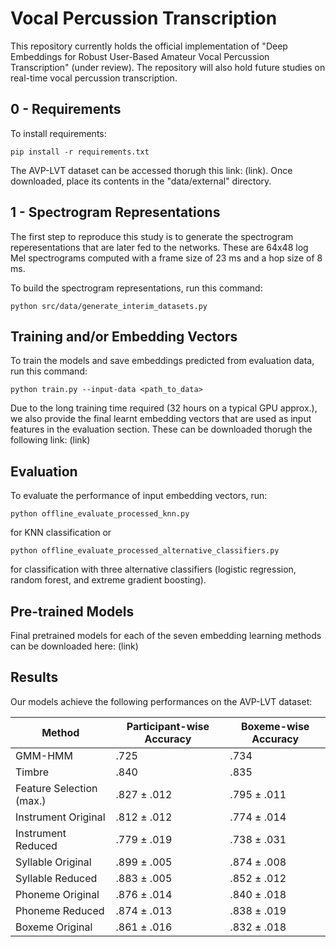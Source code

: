 # Vocal Percussion Transcription

This repository currently holds the official implementation of "Deep Embeddings for Robust User-Based Amateur Vocal Percussion Transcription" (under review). The repository will also hold future studies on real-time vocal percussion transcription.

## 0 - Requirements

To install requirements:

```setup
pip install -r requirements.txt
```

The AVP-LVT dataset can be accessed thorugh this link: (link). Once downloaded, place its contents in the "data/external" directory.

## 1 - Spectrogram Representations

The first step to reproduce this study is to generate the spectrogram reperesentations that are later fed to the networks. These are 64x48 log Mel spectrograms computed with a frame size of 23 ms and a hop size of 8 ms.

To build the spectrogram representations, run this command:

```spec
python src/data/generate_interim_datasets.py
```

## Training and/or Embedding Vectors

To train the models and save embeddings predicted from evaluation data, run this command:

```train
python train.py --input-data <path_to_data>
```

Due to the long training time required (32 hours on a typical GPU approx.), we also provide the final learnt embedding vectors that are used as input features in the evaluation section. These can be downloaded thorugh the following link: (link)

## Evaluation

To evaluate the performance of input embedding vectors, run:

```evalknn
python offline_evaluate_processed_knn.py
```

for KNN classification or

```evalalt
python offline_evaluate_processed_alternative_classifiers.py
```

for classification with three alternative classifiers (logistic regression, random forest, and extreme gradient boosting).

## Pre-trained Models

Final pretrained models for each of the seven embedding learning methods can be downloaded here: (link)

## Results

Our models achieve the following performances on the AVP-LVT dataset:

| Method                   | Participant-wise Accuracy | Boxeme-wise Accuracy |
| ------------------------ |-------------------------- | -------------------- |
| GMM-HMM                  |           .725            |         .734         |
| Timbre                   |           .840            |         .835         |
| Feature Selection (max.) |        .827 ± .012        |      .795 ± .011     |
| Instrument Original      |        .812 ± .012        |      .774 ± .014     |
| Instrument Reduced       |        .779 ± .019        |      .738 ± .031     |
| Syllable Original        |        .899 ± .005        |      .874 ± .008     |
| Syllable Reduced         |        .883 ± .005        |      .852 ± .012     |
| Phoneme Original         |        .876 ± .014        |      .840 ± .018     |
| Phoneme Reduced          |        .874 ± .013        |      .838 ± .019     |
| Boxeme Original          |        .861 ± .016        |      .832 ± .018     |




